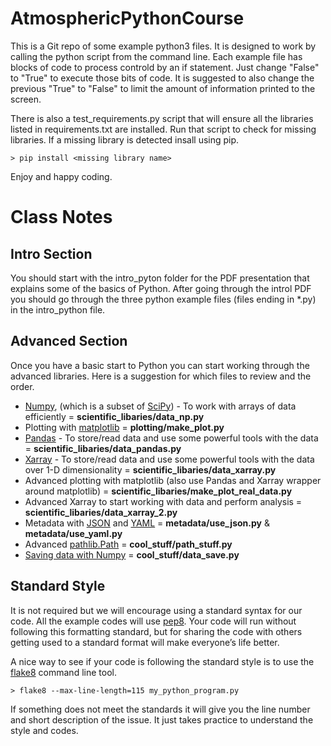 # AtmosphericPythonCourse

This is a Git repo of some example python3 files. It is designed to work by calling the
python script from the command line. Each example file has blocks of code to process
controld by an if statement. Just change "False" to "True" to execute those bits of code.
It is suggested to also change the previous "True" to "False" to limit the amount of
information printed to the screen.

There is also a test_requirements.py script that will ensure all the libraries listed
in requirements.txt are installed. Run that script to check for missing libraries.
If a missing library is detected insall using pip.
```
> pip install <missing library name>
```
Enjoy and happy coding.


# Class Notes
## Intro Section
You should start with the intro_pyton folder for the PDF presentation that explains some of the basics of Python. After going through the introl PDF you should go through the three python example files (files ending in \*.py) in the intro_python file.

## Advanced Section
Once you have a basic start to Python you can start working through the advanced libraries. Here is a suggestion for which files to review and the order.

* [Numpy](https://docs.scipy.org/doc/numpy/reference/), (which is a subset of [SciPy](https://www.quora.com/What-is-the-difference-between-NumPy-and-SciPy)) - To work with arrays of data efficiently = **scientific_libaries/data_np.py**
* Plotting with [matplotlib](https://matplotlib.org/)  = **plotting/make_plot.py**
* [Pandas](https://pandas.pydata.org/pandas-docs/stable/) - To store/read data and use some powerful tools with the data = **scientific_libaries/data_pandas.py**
* [Xarray](http://xarray.pydata.org/en/stable/) - To store/read data and use some powerful tools with the data over 1-D dimensionality = **scientific_libaries/data_xarray.py**
* Advanced plotting with matplotlib (also use Pandas and Xarray wrapper around matplotlib) = **scientific_libaries/make_plot_real_data.py**
* Advanced Xarray to start working with data and perform analysis = **scientific_libaries/data_xarray_2.py**
* Metadata with [JSON](https://developers.squarespace.com/what-is-json) and [YAML](https://blog.stackpath.com/yaml/) = **metadata/use_json.py** & **metadata/use_yaml.py**
* Advanced [pathlib.Path](https://realpython.com/python-pathlib/) = **cool_stuff/path_stuff.py**
* [Saving data with Numpy](https://www.geeksforgeeks.org/numpy-save/) = **cool_stuff/data_save.py**

## Standard Style
It is not required but we will encourage using a standard syntax for our code. All the example codes will use [pep8](https://www.python.org/dev/peps/pep-0008/). Your code will run without following this formatting standard, but for sharing the code with others getting used to a standard format will make everyone’s life better.

A nice way to see if your code is following the standard style is to use the [flake8](https://pypi.org/project/flake8/) command line tool. 
```
> flake8 --max-line-length=115 my_python_program.py
```

If something does not meet the standards it will give you the line number and short description of the issue. It just takes practice to understand the style and codes.
